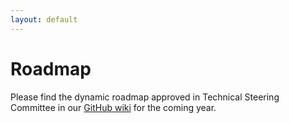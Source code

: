 ```yaml
---
layout: default
---
```


# Roadmap

Please find the dynamic roadmap approved in Technical Steering Committee in our [GitHub wiki](https://github.com/powsybl/.github/wiki/Roadmap) for the coming year.

